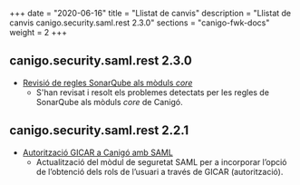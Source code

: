 +++
date        = "2020-06-16"
title       = "Llistat de canvis"
description = "Llistat de canvis canigo.security.saml.rest 2.3.0"
sections    = "canigo-fwk-docs"
weight		= 2
+++

## canigo.security.saml.rest 2.3.0

- [Revisió de regles SonarQube als mòduls _core_](/noticies/2020-06-09-Revisio_regles_SonarQube_moduls_core/)
   - S'han revisat i resolt els problemes detectats per les regles de SonarQube als mòduls _core_ de Canigó.

## canigo.security.saml.rest 2.2.1

- [Autorització GICAR a Canigó amb SAML](/noticies/2020-03-24-Actualitzacio_modul_Seguretat_Saml/)
   - Actualització del mòdul de seguretat SAML per a incorporar l’opció de l’obtenció dels rols de
   l’usuari a través de GICAR (autorització).
